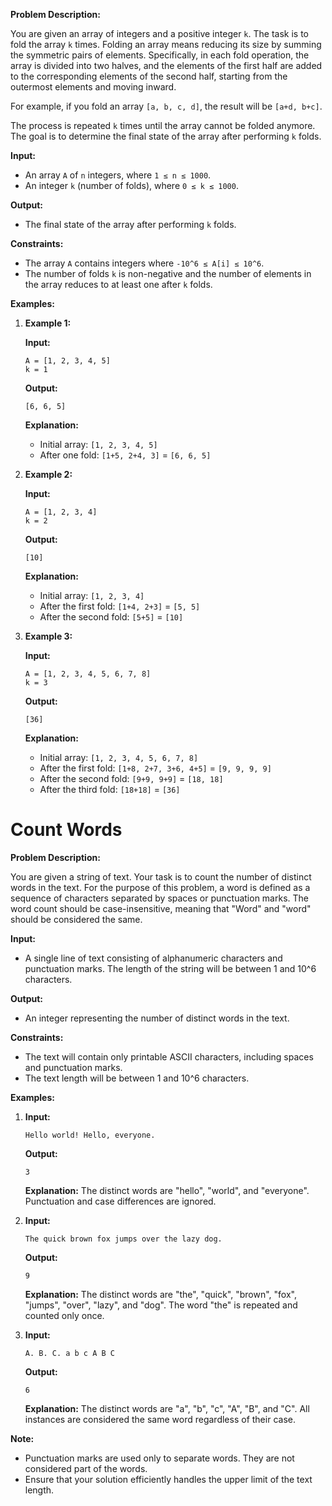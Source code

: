 **Problem Description:**

You are given an array of integers and a positive integer `k`. The task is to fold the array `k` times. Folding an array means reducing its size by summing the symmetric pairs of elements. Specifically, in each fold operation, the array is divided into two halves, and the elements of the first half are added to the corresponding elements of the second half, starting from the outermost elements and moving inward.

For example, if you fold an array `[a, b, c, d]`, the result will be `[a+d, b+c]`.

The process is repeated `k` times until the array cannot be folded anymore. The goal is to determine the final state of the array after performing `k` folds.

**Input:**

- An array `A` of `n` integers, where `1 ≤ n ≤ 1000`.
- An integer `k` (number of folds), where `0 ≤ k ≤ 1000`.

**Output:**

- The final state of the array after performing `k` folds.

**Constraints:**

- The array `A` contains integers where `-10^6 ≤ A[i] ≤ 10^6`.
- The number of folds `k` is non-negative and the number of elements in the array reduces to at least one after `k` folds.

**Examples:**

1. **Example 1:**

   **Input:**
   ```
   A = [1, 2, 3, 4, 5]
   k = 1
   ```

   **Output:**
   ```
   [6, 6, 5]
   ```

   **Explanation:**
   - Initial array: `[1, 2, 3, 4, 5]`
   - After one fold: `[1+5, 2+4, 3]` = `[6, 6, 5]`

2. **Example 2:**

   **Input:**
   ```
   A = [1, 2, 3, 4]
   k = 2
   ```

   **Output:**
   ```
   [10]
   ```

   **Explanation:**
   - Initial array: `[1, 2, 3, 4]`
   - After the first fold: `[1+4, 2+3]` = `[5, 5]`
   - After the second fold: `[5+5]` = `[10]`

3. **Example 3:**

   **Input:**
   ```
   A = [1, 2, 3, 4, 5, 6, 7, 8]
   k = 3
   ```

   **Output:**
   ```
   [36]
   ```

   **Explanation:**
   - Initial array: `[1, 2, 3, 4, 5, 6, 7, 8]`
   - After the first fold: `[1+8, 2+7, 3+6, 4+5]` = `[9, 9, 9, 9]`
   - After the second fold: `[9+9, 9+9]` = `[18, 18]`
   - After the third fold: `[18+18]` = `[36]`



# Count Words

**Problem Description:**

You are given a string of text. Your task is to count the number of distinct words in the text. For the purpose of this problem, a word is defined as a sequence of characters separated by spaces or punctuation marks. The word count should be case-insensitive, meaning that "Word" and "word" should be considered the same.

**Input:**

- A single line of text consisting of alphanumeric characters and punctuation marks. The length of the string will be between 1 and 10^6 characters.

**Output:**

- An integer representing the number of distinct words in the text.

**Constraints:**

- The text will contain only printable ASCII characters, including spaces and punctuation marks.
- The text length will be between 1 and 10^6 characters.

**Examples:**

1. **Input:**
   ```
   Hello world! Hello, everyone.
   ```
   **Output:**
   ```
   3
   ```

   **Explanation:**
   The distinct words are "hello", "world", and "everyone". Punctuation and case differences are ignored.

2. **Input:**
   ```
   The quick brown fox jumps over the lazy dog.
   ```
   **Output:**
   ```
   9
   ```

   **Explanation:**
   The distinct words are "the", "quick", "brown", "fox", "jumps", "over", "lazy", and "dog". The word "the" is repeated and counted only once.

3. **Input:**
   ```
   A. B. C. a b c A B C
   ```
   **Output:**
   ```
   6
   ```

   **Explanation:**
   The distinct words are "a", "b", "c", "A", "B", and "C". All instances are considered the same word regardless of their case.

**Note:**

- Punctuation marks are used only to separate words. They are not considered part of the words.
- Ensure that your solution efficiently handles the upper limit of the text length.